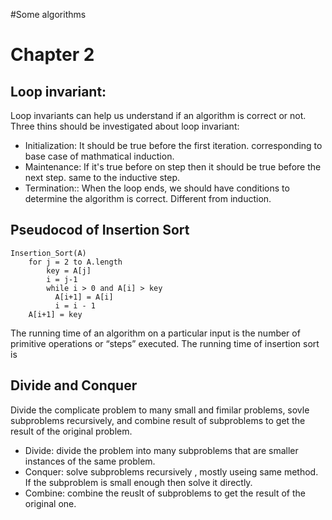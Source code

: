 #Some algorithms

# Chapter 2
## Loop invariant:
Loop invariants can help us understand if an algorithm is correct or not. Three thins should be investigated about loop invariant:

* Initialization: It should be true before the first iteration. corresponding to base case of mathmatical induction.
* Maintenance: If it's true before on step then it should be true before the next step. same to the inductive step.
* Termination:: When the loop ends, we should have conditions to determine the algorithm is correct. Different from induction.

## Pseudocod of Insertion Sort
    Insertion_Sort(A)
        for j = 2 to A.length
            key = A[j]
            i = j-1
            while i > 0 and A[i] > key
              A[i+1] = A[i]
              i = i - 1
        A[i+1] = key
The running time of an algorithm on a particular input is the number of primitive operations or “steps” executed. The running time of insertion sort is 

## Divide and Conquer
Divide the complicate problem to many small and fimilar problems, sovle subproblems recursively, and combine result of subproblems to get the result of the original problem.

* Divide: divide the problem into many subproblems that are smaller instances of the same problem.
* Conquer: solve subproblems recursively , mostly useing same method. If the subproblem is small enough then solve it directly. 
* Combine: combine the reuslt of subproblems to get the result of the original one.

